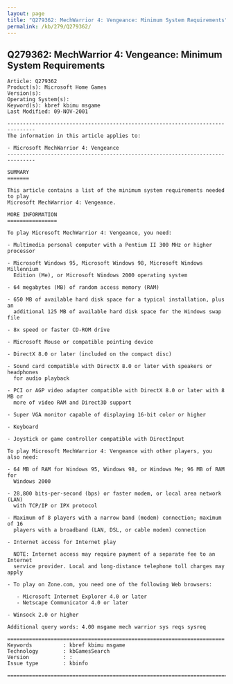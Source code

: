```yaml
---
layout: page
title: "Q279362: MechWarrior 4: Vengeance: Minimum System Requirements"
permalink: /kb/279/Q279362/
---
```


## Q279362: MechWarrior 4: Vengeance: Minimum System Requirements

	Article: Q279362
	Product(s): Microsoft Home Games
	Version(s): 
	Operating System(s): 
	Keyword(s): kbref kbimu msgame
	Last Modified: 09-NOV-2001
	
	-------------------------------------------------------------------------------
	The information in this article applies to:
	
	- Microsoft MechWarrior 4: Vengeance 
	-------------------------------------------------------------------------------
	
	SUMMARY
	=======
	
	This article contains a list of the minimum system requirements needed to play
	Microsoft MechWarrior 4: Vengeance.
	
	MORE INFORMATION
	================
	
	To play Microsoft MechWarrior 4: Vengeance, you need:
	
	- Multimedia personal computer with a Pentium II 300 MHz or higher processor
	
	- Microsoft Windows 95, Microsoft Windows 98, Microsoft Windows Millennium
	  Edition (Me), or Microsoft Windows 2000 operating system
	
	- 64 megabytes (MB) of random access memory (RAM)
	
	- 650 MB of available hard disk space for a typical installation, plus an
	  additional 125 MB of available hard disk space for the Windows swap file
	
	- 8x speed or faster CD-ROM drive
	
	- Microsoft Mouse or compatible pointing device
	
	- DirectX 8.0 or later (included on the compact disc)
	
	- Sound card compatible with DirectX 8.0 or later with speakers or headphones
	  for audio playback
	
	- PCI or AGP video adapter compatible with DirectX 8.0 or later with 8 MB or
	  more of video RAM and Direct3D support
	
	- Super VGA monitor capable of displaying 16-bit color or higher
	
	- Keyboard
	
	- Joystick or game controller compatible with DirectInput
	
	To play Microsoft MechWarrior 4: Vengeance with other players, you also need:
	
	- 64 MB of RAM for Windows 95, Windows 98, or Windows Me; 96 MB of RAM for
	  Windows 2000
	
	- 28,800 bits-per-second (bps) or faster modem, or local area network (LAN)
	  with TCP/IP or IPX protocol
	
	- Maximum of 8 players with a narrow band (modem) connection; maximum of 16
	  players with a broadband (LAN, DSL, or cable modem) connection
	
	- Internet access for Internet play
	
	  NOTE: Internet access may require payment of a separate fee to an Internet
	  service provider. Local and long-distance telephone toll charges may apply
	
	- To play on Zone.com, you need one of the following Web browsers:
	
	   - Microsoft Internet Explorer 4.0 or later
	   - Netscape Communicator 4.0 or later
	
	- Winsock 2.0 or higher
	
	Additional query words: 4.00 msgame mech warrior sys reqs sysreq
	
	======================================================================
	Keywords          : kbref kbimu msgame 
	Technology        : kbGamesSearch
	Version           : :
	Issue type        : kbinfo
	
	=============================================================================
	
